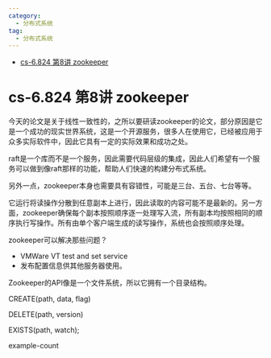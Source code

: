 ```yaml
---
category: 
  - 分布式系统
tag:
  - 分布式系统
---
```


- [cs-6.824 第8讲 zookeeper](#cs-6824-第8讲-zookeeper)

# cs-6.824 第8讲 zookeeper

今天的论文是关于线性一致性的，之所以要研读zookeeper的论文，部分原因是它是一个成功的现实世界系统，这是一个开源服务，很多人在使用它，已经被应用于众多实际软件中，因此它具有一定的实际效果和成功之处。

raft是一个库而不是一个服务，因此需要代码层级的集成，因此人们希望有一个服务可以做到像raft那样的功能，帮助人们快速的构建分布式系统。

另外一点，zookeeper本身也需要具有容错性，可能是三台、五台、七台等等。

它运行将读操作分散到任意副本上进行，因此读取的内容可能不是最新的。另一方面，zookeeper确保每个副本按照顺序逐一处理写入流，所有副本均按照相同的顺序执行写操作。所有由单个客户端生成的读写操作，系统也会按照顺序处理。

zookeeper可以解决那些问题？

- VMWare VT test and set service
- 发布配置信息供其他服务器使用。

Zookeeper的API像是一个文件系统，所以它拥有一个目录结构。

CREATE(path, data, flag)

DELETE(path, version)

EXISTS(path, watch);

example-count

